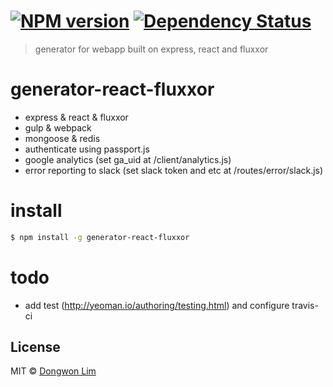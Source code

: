 #  [![NPM version][npm-image]][npm-url] [![Dependency Status][daviddm-image]][daviddm-url]

> generator for webapp built on express, react and fluxxor

# generator-react-fluxxor

- express & react & fluxxor
- gulp & webpack
- mongoose & redis
- authenticate using passport.js
- google analytics (set ga_uid at /client/analytics.js)
- error reporting to slack (set slack token and etc at /routes/error/slack.js)

# install

```sh
$ npm install -g generator-react-fluxxor
```


# todo

- add test (http://yeoman.io/authoring/testing.html) and configure travis-ci


## License

MIT © [Dongwon Lim](idw111@gmail.com)

[npm-image]: https://badge.fury.io/js/generator-react-fluxxor.svg
[npm-url]: https://npmjs.org/package/generator-react-fluxxor
[travis-image]: https://travis-ci.org/idw111/generator-react-fluxxor.svg?branch=master
[travis-url]: https://travis-ci.org/idw111/generator-react-fluxxor
[daviddm-image]: https://david-dm.org/idw111/generator-react-fluxxor.svg?theme=shields.io
[daviddm-url]: https://david-dm.org/idw111/generator-react-fluxxor
